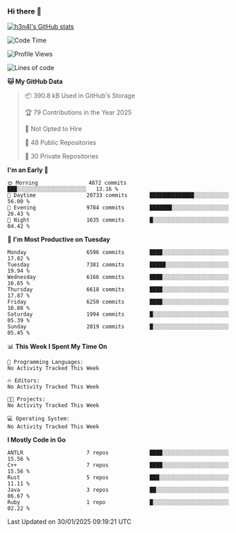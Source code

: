 ### Hi there 👋

[![h3n4l's GitHub stats](https://github-readme-stats.vercel.app/api?username=h3n4l&count_private=true&show_icons=true&theme=radical)](https://github.com/h3n4l/github-readme-stats)

<!--START_SECTION:waka-->
![Code Time](http://img.shields.io/badge/Code%20Time-2%2C054%20hrs%2033%20mins-blue)

![Profile Views](http://img.shields.io/badge/Profile%20Views-2-blue)

![Lines of code](https://img.shields.io/badge/From%20Hello%20World%20I%27ve%20Written-15.3%20million%20lines%20of%20code-blue)

**🐱 My GitHub Data** 

> 📦 390.8 kB Used in GitHub's Storage 
 > 
> 🏆 79 Contributions in the Year 2025
 > 
> 🚫 Not Opted to Hire
 > 
> 📜 48 Public Repositories 
 > 
> 🔑 30 Private Repositories 
 > 
**I'm an Early 🐤** 

```text
🌞 Morning                4872 commits        ███░░░░░░░░░░░░░░░░░░░░░░   13.16 % 
🌆 Daytime                20733 commits       ██████████████░░░░░░░░░░░   56.00 % 
🌃 Evening                9784 commits        ███████░░░░░░░░░░░░░░░░░░   26.43 % 
🌙 Night                  1635 commits        █░░░░░░░░░░░░░░░░░░░░░░░░   04.42 % 
```
📅 **I'm Most Productive on Tuesday** 

```text
Monday                   6596 commits        ████░░░░░░░░░░░░░░░░░░░░░   17.82 % 
Tuesday                  7381 commits        █████░░░░░░░░░░░░░░░░░░░░   19.94 % 
Wednesday                6166 commits        ████░░░░░░░░░░░░░░░░░░░░░   16.65 % 
Thursday                 6618 commits        ████░░░░░░░░░░░░░░░░░░░░░   17.87 % 
Friday                   6250 commits        ████░░░░░░░░░░░░░░░░░░░░░   16.88 % 
Saturday                 1994 commits        █░░░░░░░░░░░░░░░░░░░░░░░░   05.39 % 
Sunday                   2019 commits        █░░░░░░░░░░░░░░░░░░░░░░░░   05.45 % 
```


📊 **This Week I Spent My Time On** 

```text
💬 Programming Languages: 
No Activity Tracked This Week

🔥 Editors: 
No Activity Tracked This Week

🐱‍💻 Projects: 
No Activity Tracked This Week

💻 Operating System: 
No Activity Tracked This Week
```

**I Mostly Code in Go** 

```text
ANTLR                    7 repos             ████░░░░░░░░░░░░░░░░░░░░░   15.56 % 
C++                      7 repos             ████░░░░░░░░░░░░░░░░░░░░░   15.56 % 
Rust                     5 repos             ███░░░░░░░░░░░░░░░░░░░░░░   11.11 % 
Java                     3 repos             ██░░░░░░░░░░░░░░░░░░░░░░░   06.67 % 
Ruby                     1 repo              █░░░░░░░░░░░░░░░░░░░░░░░░   02.22 % 
```




 Last Updated on 30/01/2025 09:19:21 UTC
<!--END_SECTION:waka-->


